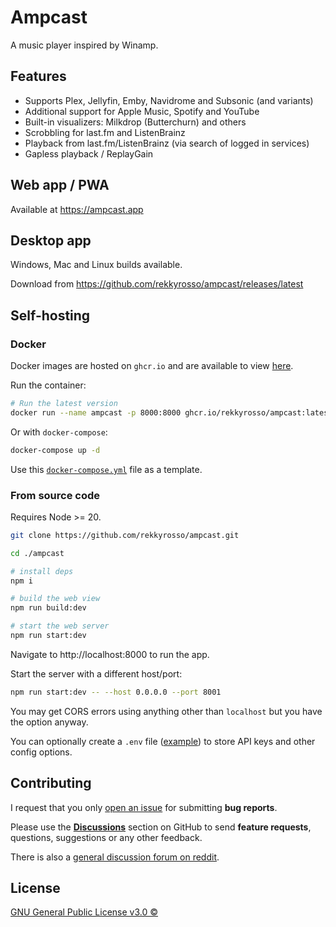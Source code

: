 # Ampcast

A music player inspired by Winamp.

## Features

* Supports Plex, Jellyfin, Emby, Navidrome and Subsonic (and variants)
* Additional support for Apple Music, Spotify and YouTube
* Built-in visualizers: Milkdrop (Butterchurn) and others
* Scrobbling for last.fm and ListenBrainz
* Playback from last.fm/ListenBrainz (via search of logged in services)
* Gapless playback / ReplayGain

## Web app / PWA

Available at https://ampcast.app

## Desktop app

Windows, Mac and Linux builds available.

Download from https://github.com/rekkyrosso/ampcast/releases/latest

## Self-hosting

### Docker

Docker images are hosted on `ghcr.io` and are available to view [here](https://github.com/rekkyrosso/ampcast/pkgs/container/ampcast).

Run the container:

```bash
# Run the latest version
docker run --name ampcast -p 8000:8000 ghcr.io/rekkyrosso/ampcast:latest
```

Or with `docker-compose`:

```bash
docker-compose up -d
```

Use this [`docker-compose.yml`](https://raw.githubusercontent.com/rekkyrosso/ampcast/refs/heads/main/docker-compose.yml) file as a template.

### From source code

Requires Node >= 20.

```bash
git clone https://github.com/rekkyrosso/ampcast.git

cd ./ampcast

# install deps
npm i

# build the web view
npm run build:dev

# start the web server
npm run start:dev
```

Navigate to http://localhost:8000 to run the app.

Start the server with a different host/port:

```bash
npm run start:dev -- --host 0.0.0.0 --port 8001
```

You may get CORS errors using anything other than `localhost` but you have the option anyway.

You can optionally create a `.env` file ([example](https://raw.githubusercontent.com/rekkyrosso/ampcast/refs/heads/main/.env.example)) to store API keys and other config options.

## Contributing

I request that you only [open an issue](https://github.com/rekkyrosso/ampcast/issues) for submitting **bug reports**.

Please use the [**Discussions**](https://github.com/rekkyrosso/ampcast/discussions) section on GitHub to send **feature requests**, questions, suggestions or any other feedback.

There is also a [general discussion forum on reddit](https://www.reddit.com/r/ampcast).

## License

[GNU General Public License v3.0 ©](https://github.com/rekkyrosso/ampcast/blob/main/LICENSE)
